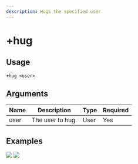 ```yaml
---
description: Hugs the specified user
---
```


# +hug

## Usage

```
+hug <user>
```

## Arguments

| Name | Description      | Type | Required |
| ---- | ---------------- | ---- | -------- |
| user | The user to hug. | User | Yes      |

## Examples

![](https://user-images.githubusercontent.com/111157596/185432376-8b8c7619-b438-4591-929b-90491de27b27.jpg) ![](https://user-images.githubusercontent.com/111157596/185432409-ab13b1aa-a060-46be-8ce2-7a33cc318bb2.jpg)
